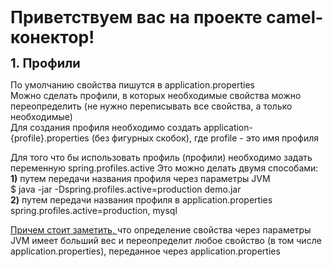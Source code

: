 <p><span style="font-size: 20pt;"><strong>Приветствуем вас на проекте camel-конектор!</strong></span></p>
<p><span style="font-size: 15pt;"><strong>1. Профили</strong></span></p>
<p>По умолчанию свойства пишутся в application.properties<br />Можно сделать профили, в которых необходимые свойства можно переопределить (не нужно переписывать все свойства, а только необходимые)<br />Для создания профиля необходимо создать application-{profile}.properties (без фигурных скобок), где profile - это имя профиля</p>
<p>Для того что бы использовать профиль (профили) необходимо задать переменную&nbsp;spring.profiles.active Это можно делать двумя способами:<br /><strong>1)</strong> путем передачи названия профиля через параметры JVM<br />$ java -jar -Dspring.profiles.active=production demo.jar<br /><strong>2)</strong> путем передачи названия профиля в application.properties<br />spring.profiles.active=production, mysql</p>
<p><span style="text-decoration: underline;">Причем стоит заметить, </span>что определение свойства через параметры JVM имеет больший вес и переопределит любое свойство (в том числе application.properties), переданное через application.properties<br /><br /></p>
